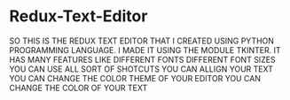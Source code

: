 # Redux-Text-Editor
SO THIS IS THE REDUX TEXT EDITOR THAT I CREATED USING PYTHON PROGRAMMING LANGUAGE.
I MADE IT USING THE MODULE TKINTER.
IT HAS MANY FEATURES LIKE DIFFERENT FONTS DIFFERENT FONT SIZES
YOU CAN USE ALL SORT OF SHOTCUTS
YOU CAN ALLIGN YOUR TEXT
YOU CAN CHANGE THE COLOR THEME OF YOUR EDITOR
YOU CAN CHANGE THE COLOR OF YOUR TEXT
